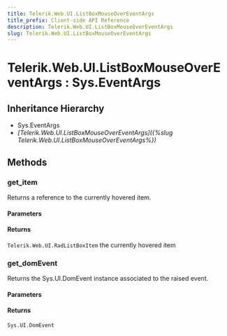 ```yaml
---
title: Telerik.Web.UI.ListBoxMouseOverEventArgs
title_prefix: Client-side API Reference
description: Telerik.Web.UI.ListBoxMouseOverEventArgs
slug: Telerik.Web.UI.ListBoxMouseOverEventArgs
---
```


# Telerik.Web.UI.ListBoxMouseOverEventArgs : Sys.EventArgs 

## Inheritance Hierarchy

* Sys.EventArgs
* *[Telerik.Web.UI.ListBoxMouseOverEventArgs]({%slug Telerik.Web.UI.ListBoxMouseOverEventArgs%})*


## Methods

###  get_item

Returns a reference to the currently hovered item.

#### Parameters

#### Returns

`Telerik.Web.UI.RadListBoxItem` the currently hovered item


### get_domEvent

Returns the Sys.UI.DomEvent instance associated to the raised event.

#### Parameters

#### Returns

`Sys.UI.DomEvent` 


